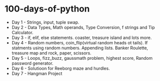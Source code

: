 # 100-days-of-python

- Day 1 - Strings, input, tuple swap. 
- Day 2 - Data Types, Math operands, Type Conversion, f strings and Tip Calculator.
- Day 3 - if, elif, else statements. coaster, treasure island and lots more.
- Day 4 - Random numbers, coin_flip(virtual random heads ot tails). If statments using random numbers. Appending lists. Banker Roulette, treasure map and rock, paper, scissors.
- Day 5 - Loops, fizz_buzz, gaussmath problem, highest score, Random password generator.
- Day 6 - Solutioon for Reeborg maze and hurdles.
- Day 7 - Hangman Project
